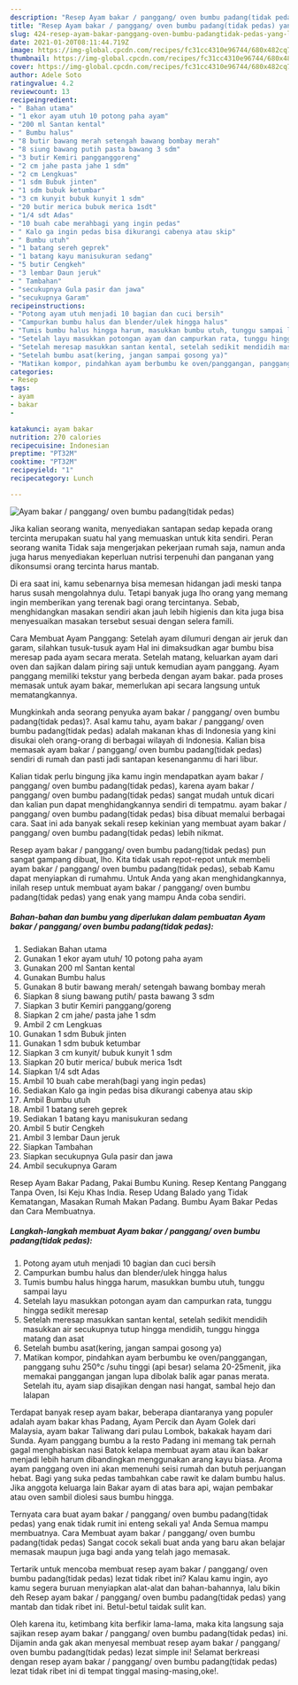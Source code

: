 ```yaml
---
description: "Resep Ayam bakar / panggang/ oven bumbu padang(tidak pedas) yang lezat Untuk Jualan"
title: "Resep Ayam bakar / panggang/ oven bumbu padang(tidak pedas) yang lezat Untuk Jualan"
slug: 424-resep-ayam-bakar-panggang-oven-bumbu-padangtidak-pedas-yang-lezat-untuk-jualan
date: 2021-01-20T08:11:44.719Z
image: https://img-global.cpcdn.com/recipes/fc31cc4310e96744/680x482cq70/ayam-bakar-panggang-oven-bumbu-padangtidak-pedas-foto-resep-utama.jpg
thumbnail: https://img-global.cpcdn.com/recipes/fc31cc4310e96744/680x482cq70/ayam-bakar-panggang-oven-bumbu-padangtidak-pedas-foto-resep-utama.jpg
cover: https://img-global.cpcdn.com/recipes/fc31cc4310e96744/680x482cq70/ayam-bakar-panggang-oven-bumbu-padangtidak-pedas-foto-resep-utama.jpg
author: Adele Soto
ratingvalue: 4.2
reviewcount: 13
recipeingredient:
- " Bahan utama"
- "1 ekor ayam utuh 10 potong paha ayam"
- "200 ml Santan kental"
- " Bumbu halus"
- "8 butir bawang merah setengah bawang bombay merah"
- "8 siung bawang putih pasta bawang 3 sdm"
- "3 butir Kemiri pangganggoreng"
- "2 cm jahe pasta jahe 1 sdm"
- "2 cm Lengkuas"
- "1 sdm Bubuk jinten"
- "1 sdm bubuk ketumbar"
- "3 cm kunyit bubuk kunyit 1 sdm"
- "20 butir merica bubuk merica 1sdt"
- "1/4 sdt Adas"
- "10 buah cabe merahbagi yang ingin pedas"
- " Kalo ga ingin pedas bisa dikurangi cabenya atau skip"
- " Bumbu utuh"
- "1 batang sereh geprek"
- "1 batang kayu manisukuran sedang"
- "5 butir Cengkeh"
- "3 lembar Daun jeruk"
- " Tambahan"
- "secukupnya Gula pasir dan jawa"
- "secukupnya Garam"
recipeinstructions:
- "Potong ayam utuh menjadi 10 bagian dan cuci bersih"
- "Campurkan bumbu halus dan blender/ulek hingga halus"
- "Tumis bumbu halus hingga harum, masukkan bumbu utuh, tunggu sampai layu"
- "Setelah layu masukkan potongan ayam dan campurkan rata, tunggu hingga sedikit meresap"
- "Setelah meresap masukkan santan kental, setelah sedikit mendidih masukkan air secukupnya tutup hingga mendidih, tunggu hingga matang dan asat"
- "Setelah bumbu asat(kering, jangan sampai gosong ya)"
- "Matikan kompor, pindahkan ayam berbumbu ke oven/panggangan, panggang suhu 250°c /suhu tinggi (api besar) selama 20-25menit, jika memakai panggangan jangan lupa dibolak balik agar panas merata. Setelah itu, ayam siap disajikan dengan nasi hangat, sambal hejo dan lalapan"
categories:
- Resep
tags:
- ayam
- bakar
- 

katakunci: ayam bakar  
nutrition: 270 calories
recipecuisine: Indonesian
preptime: "PT32M"
cooktime: "PT32M"
recipeyield: "1"
recipecategory: Lunch

---
```



![Ayam bakar / panggang/ oven bumbu padang(tidak pedas)](https://img-global.cpcdn.com/recipes/fc31cc4310e96744/680x482cq70/ayam-bakar-panggang-oven-bumbu-padangtidak-pedas-foto-resep-utama.jpg)

Jika kalian seorang wanita, menyediakan santapan sedap kepada orang tercinta merupakan suatu hal yang memuaskan untuk kita sendiri. Peran seorang  wanita Tidak saja mengerjakan pekerjaan rumah saja, namun anda juga harus menyediakan keperluan nutrisi terpenuhi dan panganan yang dikonsumsi orang tercinta harus mantab.

Di era  saat ini, kamu sebenarnya bisa memesan hidangan jadi meski tanpa harus susah mengolahnya dulu. Tetapi banyak juga lho orang yang memang ingin memberikan yang terenak bagi orang tercintanya. Sebab, menghidangkan masakan sendiri akan jauh lebih higienis dan kita juga bisa menyesuaikan masakan tersebut sesuai dengan selera famili. 

Cara Membuat Ayam Panggang: Setelah ayam dilumuri dengan air jeruk dan garam, silahkan tusuk-tusuk ayam Hal ini dimaksudkan agar bumbu bisa meresap pada ayam secara merata. Setelah matang, keluarkan ayam dari oven dan sajikan dalam piring saji untuk kemudian ayam panggang. Ayam panggang memiliki tekstur yang berbeda dengan ayam bakar. pada proses memasak untuk ayam bakar, memerlukan api secara langsung untuk mematangkannya.

Mungkinkah anda seorang penyuka ayam bakar / panggang/ oven bumbu padang(tidak pedas)?. Asal kamu tahu, ayam bakar / panggang/ oven bumbu padang(tidak pedas) adalah makanan khas di Indonesia yang kini disukai oleh orang-orang di berbagai wilayah di Indonesia. Kalian bisa memasak ayam bakar / panggang/ oven bumbu padang(tidak pedas) sendiri di rumah dan pasti jadi santapan kesenanganmu di hari libur.

Kalian tidak perlu bingung jika kamu ingin mendapatkan ayam bakar / panggang/ oven bumbu padang(tidak pedas), karena ayam bakar / panggang/ oven bumbu padang(tidak pedas) sangat mudah untuk dicari dan kalian pun dapat menghidangkannya sendiri di tempatmu. ayam bakar / panggang/ oven bumbu padang(tidak pedas) bisa dibuat memalui berbagai cara. Saat ini ada banyak sekali resep kekinian yang membuat ayam bakar / panggang/ oven bumbu padang(tidak pedas) lebih nikmat.

Resep ayam bakar / panggang/ oven bumbu padang(tidak pedas) pun sangat gampang dibuat, lho. Kita tidak usah repot-repot untuk membeli ayam bakar / panggang/ oven bumbu padang(tidak pedas), sebab Kamu dapat menyiapkan di rumahmu. Untuk Anda yang akan menghidangkannya, inilah resep untuk membuat ayam bakar / panggang/ oven bumbu padang(tidak pedas) yang enak yang mampu Anda coba sendiri.

<!--inarticleads1-->

##### Bahan-bahan dan bumbu yang diperlukan dalam pembuatan Ayam bakar / panggang/ oven bumbu padang(tidak pedas):

1. Sediakan  Bahan utama
1. Gunakan 1 ekor ayam utuh/ 10 potong paha ayam
1. Gunakan 200 ml Santan kental
1. Gunakan  Bumbu halus
1. Gunakan 8 butir bawang merah/ setengah bawang bombay merah
1. Siapkan 8 siung bawang putih/ pasta bawang 3 sdm
1. Siapkan 3 butir Kemiri panggang/goreng
1. Siapkan 2 cm jahe/ pasta jahe 1 sdm
1. Ambil 2 cm Lengkuas
1. Gunakan 1 sdm Bubuk jinten
1. Gunakan 1 sdm bubuk ketumbar
1. Siapkan 3 cm kunyit/ bubuk kunyit 1 sdm
1. Siapkan 20 butir merica/ bubuk merica 1sdt
1. Siapkan 1/4 sdt Adas
1. Ambil 10 buah cabe merah(bagi yang ingin pedas)
1. Sediakan  Kalo ga ingin pedas bisa dikurangi cabenya atau skip
1. Ambil  Bumbu utuh
1. Ambil 1 batang sereh geprek
1. Sediakan 1 batang kayu manisukuran sedang
1. Ambil 5 butir Cengkeh
1. Ambil 3 lembar Daun jeruk
1. Siapkan  Tambahan
1. Siapkan secukupnya Gula pasir dan jawa
1. Ambil secukupnya Garam


Resep Ayam Bakar Padang, Pakai Bumbu Kuning. Resep Kentang Panggang Tanpa Oven, Isi Keju Khas India. Resep Udang Balado yang Tidak Kematangan, Masakan Rumah Makan Padang. Bumbu Ayam Bakar Pedas dan Cara Membuatnya. 

<!--inarticleads2-->

##### Langkah-langkah membuat Ayam bakar / panggang/ oven bumbu padang(tidak pedas):

1. Potong ayam utuh menjadi 10 bagian dan cuci bersih
1. Campurkan bumbu halus dan blender/ulek hingga halus
1. Tumis bumbu halus hingga harum, masukkan bumbu utuh, tunggu sampai layu
1. Setelah layu masukkan potongan ayam dan campurkan rata, tunggu hingga sedikit meresap
1. Setelah meresap masukkan santan kental, setelah sedikit mendidih masukkan air secukupnya tutup hingga mendidih, tunggu hingga matang dan asat
1. Setelah bumbu asat(kering, jangan sampai gosong ya)
1. Matikan kompor, pindahkan ayam berbumbu ke oven/panggangan, panggang suhu 250°c /suhu tinggi (api besar) selama 20-25menit, jika memakai panggangan jangan lupa dibolak balik agar panas merata. Setelah itu, ayam siap disajikan dengan nasi hangat, sambal hejo dan lalapan


Terdapat banyak resep ayam bakar, beberapa diantaranya yang populer adalah ayam bakar khas Padang, Ayam Percik dan Ayam Golek dari Malaysia, ayam bakar Taliwang dari pulau Lombok, bakakak hayam dari Sunda. Ayam panggang bumbu a la resto Padang ini memang tak pernah gagal menghabiskan nasi Batok kelapa membuat ayam atau ikan bakar menjadi lebih harum dibandingkan menggunakan arang kayu biasa. Aroma ayam panggang oven ini akan memenuhi seisi rumah dan butuh perjuangan hebat. Bagi yang suka pedas tambahkan cabe rawit ke dalam bumbu halus. Jika anggota keluarga lain Bakar ayam di atas bara api, wajan pembakar atau oven sambil diolesi saus bumbu hingga. 

Ternyata cara buat ayam bakar / panggang/ oven bumbu padang(tidak pedas) yang enak tidak rumit ini enteng sekali ya! Anda Semua mampu membuatnya. Cara Membuat ayam bakar / panggang/ oven bumbu padang(tidak pedas) Sangat cocok sekali buat anda yang baru akan belajar memasak maupun juga bagi anda yang telah jago memasak.

Tertarik untuk mencoba membuat resep ayam bakar / panggang/ oven bumbu padang(tidak pedas) lezat tidak ribet ini? Kalau kamu ingin, ayo kamu segera buruan menyiapkan alat-alat dan bahan-bahannya, lalu bikin deh Resep ayam bakar / panggang/ oven bumbu padang(tidak pedas) yang mantab dan tidak ribet ini. Betul-betul taidak sulit kan. 

Oleh karena itu, ketimbang kita berfikir lama-lama, maka kita langsung saja sajikan resep ayam bakar / panggang/ oven bumbu padang(tidak pedas) ini. Dijamin anda gak akan menyesal membuat resep ayam bakar / panggang/ oven bumbu padang(tidak pedas) lezat simple ini! Selamat berkreasi dengan resep ayam bakar / panggang/ oven bumbu padang(tidak pedas) lezat tidak ribet ini di tempat tinggal masing-masing,oke!.

